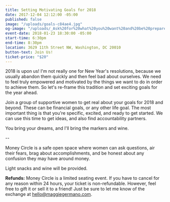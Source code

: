 ```yaml
---
title: Setting Motivating Goals for 2018
date: 2017-12-04 12:12:00 -05:00
published: false
image: "/uploads/goals-c84ae4.jpg"
og-image: "/uploads/_Ask%20for%20what%20you%20want%20and%20be%20prepared%20to%20get%20it._.png"
event-date: 2018-01-23 18:30:00 -05:00
start-time: 6:30pm
end-time: 8:30pm
location: 3629 11th Street NW, Washington, DC 20010
button-text: Join Us!
ticket-price: "$20"
---
```


2018 is upon us! I'm not really one for New Year's resolutions, because we usually abandon them quickly and then feel bad about ourselves. We need to feel truly empowered and motivated by the things we want to do in order to achieve them. So let's re-frame this tradition and set exciting goals for the year ahead.

Join a group of supportive women to get real about your goals for 2018 and beyond. These can be financial goals, or any other life goal. The most important thing is that you're specific, excited, and ready to get started. We can use this time to get ideas, and also find accountability partners.

You bring your dreams, and I'll bring the markers and wine.

--

Money Circle is a safe open space where women can ask questions, air their fears, brag about accomplishments, and be honest about any confusion they may have around money.

Light snacks and wine will be provided.

**Refunds:** Money Circle is a limited seating event. If you have to cancel for any reason within 24 hours, your ticket is non-refundable. However, feel free to gift it or sell it to a friend! Just be sure to let me know of the exchange at [hello@maggiegermano.com](mailto:hello@maggiegermano.com).